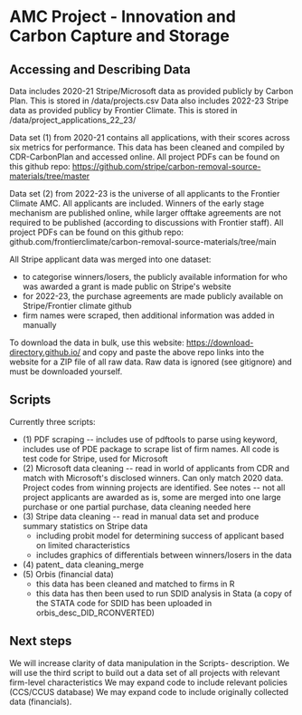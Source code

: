 # AMC Project - Innovation and Carbon Capture and Storage

## Accessing and Describing Data
Data includes 2020-21 Stripe/Microsoft data as provided publicly by Carbon Plan. This is stored in /data/projects.csv
Data also includes 2022-23 Stripe data as provided publicy by Frontier Climate. This is stored in /data/project_applications_22_23/

Data set (1) from 2020-21 contains all applications, with their scores across six metrics for performance. This data has been cleaned
and compiled by CDR-CarbonPlan and accessed online. All project PDFs can be found on this github repo: https://github.com/stripe/carbon-removal-source-materials/tree/master

Data set (2) from 2022-23 is the universe of all applicants to the Frontier Climate AMC. All applicants are included. Winners of the early stage
mechanism are published online, while larger offtake agreements are not required to be published (according to discussions with Frontier staff). 
All project PDFs can be found on this github repo: github.com/frontierclimate/carbon-removal-source-materials/tree/main

All Stripe applicant data was merged into one dataset: 
- to categorise winners/losers, the publicly available information for who was awarded a grant is made public on Stripe's website
- for 2022-23, the purchase agreements are made publicly available on Stripe/Frontier climate github
- firm names were scraped, then additional information was added in manually

To download the data in bulk, use this website: https://download-directory.github.io/ and copy and paste the above repo links into the website for a ZIP file of all raw data. 
Raw data is ignored (see gitignore) and must be downloaded yourself. 

## Scripts 
Currently three scripts:
- (1) PDF scraping -- includes use of pdftools to parse using keyword, includes use of PDE package to scrape list of firm names. All code is test code for Stripe, used for Microsoft
- (2) Microsoft data cleaning -- read in world of applicants from CDR and match with Microsoft's disclosed winners. Can only match 2020 data. Project codes from winning projects are identified. See notes -- not all project applicants are awarded as is, some are merged into one large purchase or one partial purchase, data cleaning needed here
- (3) Stripe data cleaning -- read in manual data set and produce summary statistics on Stripe data         
    - including probit model for determining success of applicant based on limited characteristics
    - includes graphics of differentials between winners/losers in the data 
- (4) patent_ data cleaning_merge
- (5) Orbis (financial data) 
    - this data has been cleaned and matched to firms in R 
    - this data has then been used to run SDID analysis in Stata
    (a copy of the STATA code for SDID has been uploaded in orbis_desc_DID_RCONVERTED)


## Next steps
We will increase clarity of data manipulation in the Scripts- description. 
We will use the third script to build out a data set of all projects with relevant firm-level characteristics
We may expand code to include relevant policies (CCS/CCUS database)
We may expand code to include originally collected data (financials). 
